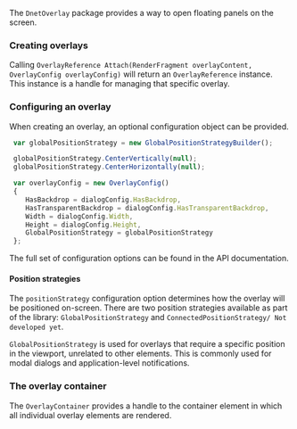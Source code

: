 The `DnetOverlay` package provides a way to open floating panels on the screen.

### Creating overlays
Calling `OverlayReference Attach(RenderFragment overlayContent, OverlayConfig overlayConfig)` will return an `OverlayReference` instance. This instance is a handle for managing that specific overlay.

### Configuring an overlay
When creating an overlay, an optional configuration object can be provided.
```ts
 var globalPositionStrategy = new GlobalPositionStrategyBuilder();

 globalPositionStrategy.CenterVertically(null);
 globalPositionStrategy.CenterHorizontally(null);

 var overlayConfig = new OverlayConfig()
 {
    HasBackdrop = dialogConfig.HasBackdrop,
    HasTransparentBackdrop = dialogConfig.HasTransparentBackdrop,
    Width = dialogConfig.Width,
    Height = dialogConfig.Height,
    GlobalPositionStrategy = globalPositionStrategy
 };
```

The full set of configuration options can be found in the API documentation.

#### Position strategies
The `positionStrategy` configuration option determines how the overlay will be positioned on-screen.
There are two position strategies available as part of the library: `GlobalPositionStrategy` and
`ConnectedPositionStrategy/ Not developed yet`.

`GlobalPositionStrategy` is used for overlays that require a specific position in the viewport,
unrelated to other elements. This is commonly used for modal dialogs and application-level
notifications.

### The overlay container
The `OverlayContainer` provides a handle to the container element in which all individual overlay
elements are rendered. 

